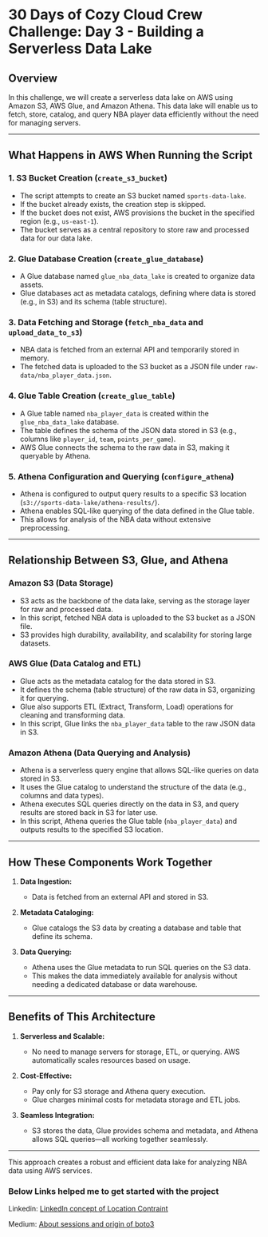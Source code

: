 # 30 Days of Cozy Cloud Crew Challenge: Day 3 - Building a Serverless Data Lake

## Overview
In this challenge, we will create a serverless data lake on AWS using Amazon S3, AWS Glue, and Amazon Athena. This data lake will enable us to fetch, store, catalog, and query NBA player data efficiently without the need for managing servers.

---

## What Happens in AWS When Running the Script

### 1. **S3 Bucket Creation (`create_s3_bucket`)**
- The script attempts to create an S3 bucket named `sports-data-lake`.
- If the bucket already exists, the creation step is skipped.
- If the bucket does not exist, AWS provisions the bucket in the specified region (e.g., `us-east-1`).
- The bucket serves as a central repository to store raw and processed data for our data lake.

### 2. **Glue Database Creation (`create_glue_database`)**
- A Glue database named `glue_nba_data_lake` is created to organize data assets.
- Glue databases act as metadata catalogs, defining where data is stored (e.g., in S3) and its schema (table structure).

### 3. **Data Fetching and Storage (`fetch_nba_data` and `upload_data_to_s3`)**
- NBA data is fetched from an external API and temporarily stored in memory.
- The fetched data is uploaded to the S3 bucket as a JSON file under `raw-data/nba_player_data.json`.

### 4. **Glue Table Creation (`create_glue_table`)**
- A Glue table named `nba_player_data` is created within the `glue_nba_data_lake` database.
- The table defines the schema of the JSON data stored in S3 (e.g., columns like `player_id`, `team`, `points_per_game`).
- AWS Glue connects the schema to the raw data in S3, making it queryable by Athena.

### 5. **Athena Configuration and Querying (`configure_athena`)**
- Athena is configured to output query results to a specific S3 location (`s3://sports-data-lake/athena-results/`).
- Athena enables SQL-like querying of the data defined in the Glue table.
- This allows for analysis of the NBA data without extensive preprocessing.

---

## Relationship Between S3, Glue, and Athena

### **Amazon S3 (Data Storage)**
- S3 acts as the backbone of the data lake, serving as the storage layer for raw and processed data.
- In this script, fetched NBA data is uploaded to the S3 bucket as a JSON file.
- S3 provides high durability, availability, and scalability for storing large datasets.

### **AWS Glue (Data Catalog and ETL)**
- Glue acts as the metadata catalog for the data stored in S3.
- It defines the schema (table structure) of the raw data in S3, organizing it for querying.
- Glue also supports ETL (Extract, Transform, Load) operations for cleaning and transforming data.
- In this script, Glue links the `nba_player_data` table to the raw JSON data in S3.

### **Amazon Athena (Data Querying and Analysis)**
- Athena is a serverless query engine that allows SQL-like queries on data stored in S3.
- It uses the Glue catalog to understand the structure of the data (e.g., columns and data types).
- Athena executes SQL queries directly on the data in S3, and query results are stored back in S3 for later use.
- In this script, Athena queries the Glue table (`nba_player_data`) and outputs results to the specified S3 location.

---

## How These Components Work Together

1. **Data Ingestion:**
   - Data is fetched from an external API and stored in S3.

2. **Metadata Cataloging:**
   - Glue catalogs the S3 data by creating a database and table that define its schema.

3. **Data Querying:**
   - Athena uses the Glue metadata to run SQL queries on the S3 data.
   - This makes the data immediately available for analysis without needing a dedicated database or data warehouse.

---

## Benefits of This Architecture

1. **Serverless and Scalable:**
   - No need to manage servers for storage, ETL, or querying. AWS automatically scales resources based on usage.

2. **Cost-Effective:**
   - Pay only for S3 storage and Athena query execution.
   - Glue charges minimal costs for metadata storage and ETL jobs.

3. **Seamless Integration:**
   - S3 stores the data, Glue provides schema and metadata, and Athena allows SQL queries—all working together seamlessly.

---

This approach creates a robust and efficient data lake for analyzing NBA data using AWS services.

### Below Links helped me to get started with the project



Linkedin: [LinkedIn concept of Location Contraint](https://www.linkedin.com/pulse/quick-fix-location-constraints-s3-createbucket-api-imoh-etuk-e5juf/)

Medium: [About sessions and origin of boto3](https://ben11kehoe.medium.com/boto3-sessions-and-why-you-should-use-them-9b094eb5ca8e)